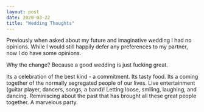 ```yaml
---
layout: post
date: 2020-03-22
title: "Wedding Thoughts"
---
```


Previously when asked about my future and imaginative wedding I had no opinions. While I would still happily defer any preferences to my partner, now I do have some opinions.

Why the change? Because a good wedding is just fucking great.

Its a celebration of the best kind - a commitment. Its tasty food. Its a coming together of the normally segregated people of our lives. Live entertainment (guitar player, dancers, songs, a band)! Letting loose, smiling, laughing, and dancing. Reminiscing about the past that has brought all these great people together. A marvelous party. 
